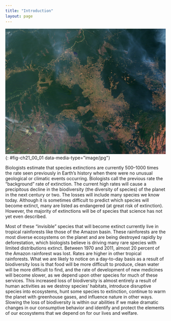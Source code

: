 ```yaml
---
title: "Introduction"
layout: page
---
```



<?cnx.eoc class="summary" title="Sections Summary"?>

<?cnx.eoc class="art-exercise" title="Art Connections"?>

<?cnx.eoc class="multiple-choice" title="Multiple Choice"?>

<?cnx.eoc class="free-response" title="Free Response"?>

 ![ A satellite photo of deforestation shows large areas of dark green intact rainforests with large tan bare areas in the center and to the bottom left side. Light green crop or pasture areas are scattered throughout the tan areas. A fish-bone pattern of small clearings along new roads can be seen within the dark green areas in many places.](../resources/Figure_21_00_01.jpg "Habitat destruction through deforestation, especially of tropical rainforests as seen in this satellite view of Amazon rainforests in Brazil, is a major cause of the current decline in biodiversity. (credit: modification of work by Jesse Allen and Robert Simmon, NASA Earth Observatory)"){: #fig-ch21_00_01 data-media-type="image/jpg"}

Biologists estimate that species extinctions are currently 500–1000 times the rate seen previously in Earth’s history when there were no unusual geological or climatic events occurring. Biologists call the previous rate the “background” rate of extinction. The current high rates will cause a precipitous decline in the biodiversity (the diversity of species) of the planet in the next century or two. The losses will include many species we know today. Although it is sometimes difficult to predict which species will become extinct, many are listed as endangered (at great risk of extinction). However, the majority of extinctions will be of species that science has not yet even described.

Most of these “invisible” species that will become extinct currently live in tropical rainforests like those of the Amazon basin. These rainforests are the most diverse ecosystems on the planet and are being destroyed rapidly by deforestation, which biologists believe is driving many rare species with limited distributions extinct. Between 1970 and 2011, almost 20 percent of the Amazon rainforest was lost. Rates are higher in other tropical rainforests. What we are likely to notice on a day-to-day basis as a result of biodiversity loss is that food will be more difficult to produce, clean water will be more difficult to find, and the rate of development of new medicines will become slower, as we depend upon other species for much of these services. This increased loss of biodiversity is almost entirely a result of human activities as we destroy species’ habitats, introduce disruptive species into ecosystems, hunt some species to extinction, continue to warm the planet with greenhouse gases, and influence nature in other ways. Slowing the loss of biodiversity is within our abilities if we make dramatic changes in our consumptive behavior and identify and protect the elements of our ecosystems that we depend on for our lives and welfare.

